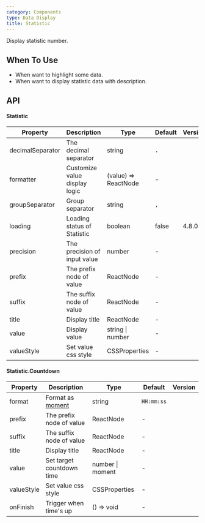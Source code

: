 ```yaml
---
category: Components
type: Data Display
title: Statistic
---
```


Display statistic number.

## When To Use

- When want to highlight some data.
- When want to display statistic data with description.

## API

#### Statistic

| Property | Description | Type | Default | Version |
| --- | --- | --- | --- | --- |
| decimalSeparator | The decimal separator | string | `.` |  |
| formatter | Customize value display logic | (value) => ReactNode | - |  |
| groupSeparator | Group separator | string | `,` |  |
| loading | Loading status of Statistic | boolean | false | 4.8.0 |
| precision | The precision of input value | number | - |  |
| prefix | The prefix node of value | ReactNode | - |  |
| suffix | The suffix node of value | ReactNode | - |  |
| title | Display title | ReactNode | - |  |
| value | Display value | string \| number | - |  |
| valueStyle | Set value css style | CSSProperties | - |  |

#### Statistic.Countdown

| Property | Description | Type | Default | Version |
| --- | --- | --- | --- | --- |
| format | Format as [moment](http://momentjs.com/) | string | `HH:mm:ss` |  |
| prefix | The prefix node of value | ReactNode | - |  |
| suffix | The suffix node of value | ReactNode | - |  |
| title | Display title | ReactNode | - |  |
| value | Set target countdown time | number \| moment | - |  |
| valueStyle | Set value css style | CSSProperties | - |  |
| onFinish | Trigger when time's up | () => void | - |  |
